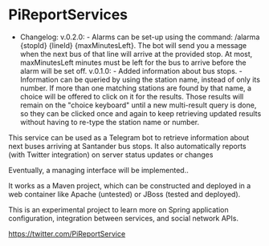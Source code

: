 # PiReportServices

 - Changelog:
  v.0.2.0:  - Alarms can be set-up using the command: /alarma {stopId} {lineId} {maxMinutesLeft}. The bot will send you a message 		when the next bus of that line will arrive at the provided stop. At most, maxMinutesLeft minutes must be left for the 		    bus to arrive before the alarm will be set off.
  v.0.1.0:  - Added information about bus stops.
            - Information can be queried by using the station name, instead of only its number. If more than one matching stations are found by that name, a choice will be offered to click on it for the results. Those results will remain on the "choice keyboard" until a new multi-result query is done, so they can be clicked once and again to keep retrieving updated results without having to re-type the station name or number.

This service can be used as a Telegram bot to retrieve information about next buses arriving at Santander bus stops. It also automatically reports (with Twitter integration) on server status updates or changes

Eventually, a managing interface will be implemented..

It works as a Maven project, which can be constructed and deployed in a web container like Apache (untested) or JBoss (tested and deployed). 

This is an experimental project to learn more on Spring application configuration, integration between services, and social network APIs.

https://twitter.com/PiReportService

